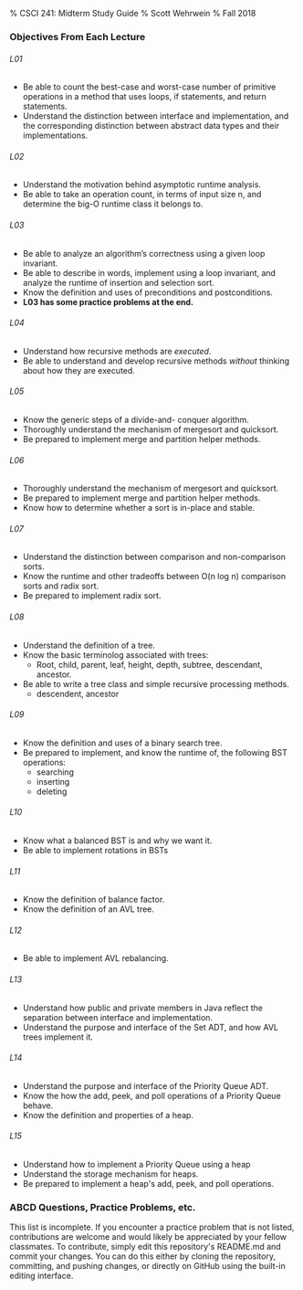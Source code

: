 % CSCI 241: Midterm Study Guide
% Scott Wehrwein
% Fall 2018

### Objectives From Each Lecture

###### L01
* Be able to count the best-case and worst-case number of primitive operations in a method that uses loops, if statements, and return statements.
* Understand the distinction between interface and implementation, and the corresponding distinction between abstract data types and their implementations.

###### L02
* Understand the motivation behind asymptotic runtime analysis.
* Be able to take an operation count, in terms of input size n, and determine the big-O runtime class it belongs to.

###### L03
* Be able to analyze an algorithm’s correctness using a given loop invariant.
* Be able to describe in words, implement using a loop invariant, and analyze the runtime of insertion and selection sort.
* Know the definition and uses of preconditions and postconditions.
* **L03 has some practice problems at the end.**

###### L04
* Understand how recursive methods are *executed*.
* Be able to understand and develop recursive methods *without* thinking about how they are executed.

###### L05
* Know the generic steps of a divide-and- conquer algorithm.
* Thoroughly understand the mechanism of mergesort and quicksort.
* Be prepared to implement merge and partition helper methods.

###### L06
* Thoroughly understand the mechanism of mergesort and quicksort.
* Be prepared to implement merge and partition helper methods.
* Know how to determine whether a sort is in-place and stable.

###### L07
* Understand the distinction between comparison and non-comparison sorts.
* Know the runtime and other tradeoffs between O(n log n) comparison sorts and radix sort.
* Be prepared to implement radix sort.

###### L08
* Understand the definition of a tree.
* Know the basic terminolog associated with trees:
    * Root, child, parent, leaf, height, depth, subtree, descendant, ancestor.
* Be able to write a tree class and simple recursive processing methods.
    * descendent, ancestor

###### L09
* Know the definition and uses of a binary search tree.
* Be prepared to implement, and know the runtime of, the following BST operations:
    * searching
    * inserting
    * deleting

###### L10
* Know what a balanced BST is and why we want it.
* Be able to implement rotations in BSTs

###### L11
* Know the definition of balance factor.
* Know the definition of an AVL tree.

###### L12
* Be able to implement AVL rebalancing.

###### L13
* Understand how public and private members in Java reflect the separation between interface and implementation.
* Understand the purpose and interface of the Set ADT, and how AVL trees implement it.

###### L14
* Understand the purpose and interface of the Priority Queue ADT.
* Know the how the add, peek, and poll operations of a Priority Queue behave.
* Know the definition and properties of a heap.

###### L15
* Understand how to implement a Priority Queue using a heap
* Understand the storage mechanism for heaps.
* Be prepared to implement a heap's add, peek, and poll operations.


### ABCD Questions, Practice Problems, etc.
This list is incomplete. If you encounter a practice problem that is not listed, contributions are
welcome and would likely be appreciated by your fellow classmates. To contribute, simply edit this
repository's README.md and commit your changes. You can do this either by cloning the repository,
committing, and pushing changes, or directly on GitHub using the built-in editing interface.

